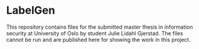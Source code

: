 # LabelGen

This repository contains files for the submitted master thesis in information security at University of Oslo by student Julie Lidahl Gjerstad. The files cannot be run and are published here for showing the work in this project.
